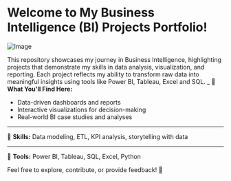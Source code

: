 # Welcome to My Business Intelligence (BI) Projects Portfolio!
![Image](https://github.com/user-attachments/assets/a60f9b2b-b4a4-4606-8aad-bb769de89d43) 

This repository showcases my journey in Business Intelligence, highlighting projects that demonstrate my skills in data analysis, visualization, and reporting. Each project reflects my ability to transform raw data into meaningful insights using tools like Power BI, Tableau, Excel and SQL. 
_
📌 **What You'll Find Here:**

- Data-driven dashboards and reports
- Interactive visualizations for decision-making
- Real-world BI case studies and analyses
___
🔹 **Skills:** Data modeling, ETL, KPI analysis, storytelling with data<br>
___
🔹 **Tools:** Power BI, Tableau, SQL, Excel, Python 

Feel free to explore, contribute, or provide feedback! 🚀
